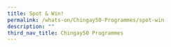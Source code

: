 ```yaml
---
title: Spot & Win!
permalink: /whats-on/Chingay50-Programmes/spot-win
description: ""
third_nav_title: Chingay50 Programmes
---
```

